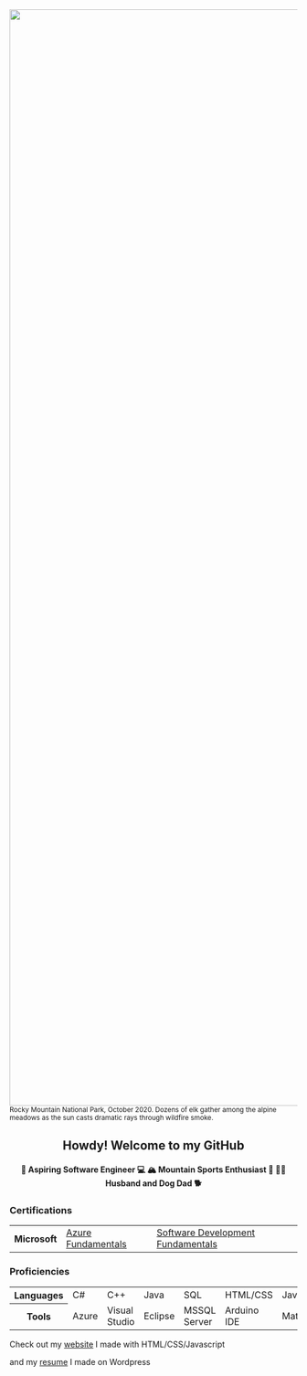 <img src="https://www.farawayfound.com/images/rmnp/rmnpano.jpg" width=1920>
<sup> Rocky Mountain National Park, October 2020. Dozens of elk gather among the alpine meadows as the sun casts dramatic rays through wildfire smoke.</sup>

<h2 align="center"> Howdy! Welcome to my GitHub </h2>

<h4 align="center"> 🔭 Aspiring Software Engineer 💻 🏔️ Mountain Sports Enthusiast 🤙 🦸‍♀️ Husband and Dog Dad 🐕  </h4>

<h3> Certifications </h3>
<table style="width:100%">
  <tr>
    <th>Microsoft</th>
    <td><a href="https://www.youracclaim.com/badges/a4b6d7b8-3c5a-4290-8a6f-a567423bca10/public_url">Azure Fundamentals</a></td>
    <td><a href="https://www.youracclaim.com/badges/6c9ab878-4474-478e-91e8-e6403382e2dc/public_url">Software Development Fundamentals</a></td>
  </tr>
</table>

<h3> Proficiencies </h3>
<table style="width:100%">
  <tr>
    <th>Languages</th>
    <td>C#</td>
    <td>C++</td>
    <td>Java</td>
    <td>SQL</td>
    <td>HTML/CSS</td>
    <td>Javascript</td>
  </tr>
  <tr>
    <th>Tools</th>
    <td>Azure</td>
    <td>Visual Studio</td>
    <td>Eclipse</td>
    <td>MSSQL Server</td>
    <td>Arduino IDE</td>
    <td>Matlab</td>
    
  </tr>
</table>
<p> Check out my <a href="https://farawayfound.com" target="_blank">website</a> I made with HTML/CSS/Javascript </p>
<p> and my <a href="https://davidchui.work" target="_blank">resume</a> I made on Wordpress </p>

<!--
**farawayfound/farawayfound** is a ✨ _special_ ✨ repository because its `README.md` (this file) appears on your GitHub profile.

Here are some ideas to get you started:

- 🔭 I’m currently working on ...
- 🌱 I’m currently learning ...
- 👯 I’m looking to collaborate on ...
- 🤔 I’m looking for help with ...
- 💬 Ask me about ...
- 📫 How to reach me: ...
- 😄 Pronouns: ...
- ⚡ Fun fact: ...
-->
